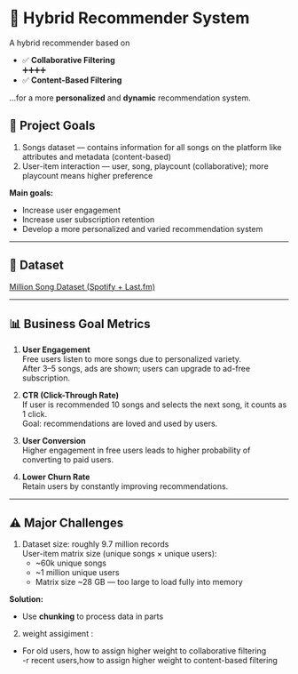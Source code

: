 # 🔮 Hybrid Recommender System

A hybrid recommender based on 

- ✅ **Collaborative Filtering**  
  ➕➕➕➕
- ✅ **Content-Based Filtering**

...for a more **personalized** and **dynamic** recommendation system.


## 🎯 Project Goals

1. Songs dataset — contains information for all songs on the platform like attributes and metadata (content-based)  
2. User-item interaction — user, song, playcount (collaborative); more playcount means higher preference

**Main goals:**  
- Increase user engagement  
- Increase user subscription retention  
- Develop a more personalized and varied recommendation system

---

## 📁 Dataset

[Million Song Dataset (Spotify + Last.fm)](https://www.kaggle.com/datasets/undefinenull/million-song-dataset-spotify-lastfm)

---

## 📊 Business Goal Metrics

1. **User Engagement**  
   Free users listen to more songs due to personalized variety.  
   After 3–5 songs, ads are shown; users can upgrade to ad-free subscription.

2. **CTR (Click-Through Rate)**  
   If user is recommended 10 songs and selects the next song, it counts as 1 click.  
   Goal: recommendations are loved and used by users.

3. **User Conversion**  
   Higher engagement in free users leads to higher probability of converting to paid users.

4. **Lower Churn Rate**  
   Retain users by constantly improving recommendations.

---

## ⚠️ Major Challenges

1. Dataset size: roughly 9.7 million records  
 User-item matrix size (unique songs × unique users):  
   - ~60k unique songs  
   - ~1 million unique users  
   - Matrix size ~28 GB — too large to load fully into memory

**Solution:**  
- Use **chunking** to process data in parts

2) weight assigiment  : 
- For old users, how to  assign higher weight to collaborative filtering  
 -r recent users,how to assign higher weight to content-based filtering
